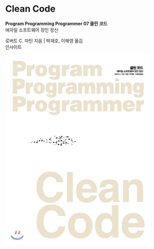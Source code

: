 # Clean Code

**Program Programming Programmer 07 클린 코드**  
애자일 소프트웨어 장인 정신

로버트 C. 마틴 지음 | 박재호, 이해영 옮김  
인사이트

![Clean-Code](../../images/Clean-Code.jpeg)
